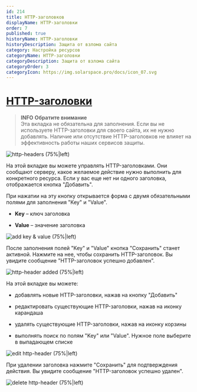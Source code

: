 ```yaml
---
id: 214
title: HTTP-заголовков
displayName: HTTP-заголовки
order: 7
published: true
historyName: HTTP-заголовки
historyDescription: Защита от взлома сайта
category: Настройка ресурсов
categoryName: HTTP-заголовки
categoryDescription: Защита от взлома сайта
categoryOrder: 3
categoryIcon: https://img.solarspace.pro/docs/icon_07.svg
---
```


# [HTTP-заголовки](http-headers)

> **INFO**
> **Обратите внимание**  
> Эта вкладка не обязательна для заполнения. Если вы не используете HTTP-заголовки для своего сайта, их не нужно добавлять. Наличие или отсутствие HTTP-заголовков не влияет на эффективность работы наших сервисов защиты.

![http-headers (75%|left)](https://img.solarspace.pro/docs/field-http-headers.jpg "Вкладка HTTP-заголовки")

На этой вкладке вы можете управлять HTTP-заголовками. Они сообщают серверу, какое желаемое действие нужно выполнить для конкретного ресурса. Если у вас еще нет ни одного заголовка, отображается кнопка "Добавить".

При нажатии на эту кнопку открывается форма с двумя обязательными полями для заполнения "Key" и "Value".

- **Key** – ключ заголовка <br/>

- **Value** – значение заголовка

![add key & value (75%|left)](https://img.solarspace.pro/docs/key-value-http-headers.jpg "Добавление параметров 'ключ значение'")

После заполнения полей "Key" и "Value" кнопка "Сохранить" станет активной. Нажмите на нее, чтобы сохранить HTTP-заголовок. Вы увидите сообщение "HTTP-заголовок успешно добавлен".

![http-header added (75%|left)](https://img.solarspace.pro/docs/save-key-value-http-headers.jpg "Успешное добавление HTTP-заголовка")

На этой вкладке вы можете:

- добавлять новые HTTP-заголовки, нажав на кнопку "Добавить" <br/>

- редактировать существующие HTTP-заголовки, нажав на иконку карандаша <br/>

- удалять существующие HTTP-заголовки, нажав на иконку корзины <br/>

- выполнять поиск по полям "Key" или "Value". Нужное поле выберите в выпадающем списке



![edit http-header (75%|left)](https://img.solarspace.pro/docs/edit-key-value-http-headers.jpg "Редактирование HTTP-заголовка")


При удалении заголовка нажмите "Сохранить" для подтверждения действия. Вы увидите сообщение "HTTP-заголовок успешно удален".

![delete http-header (75%|left)](https://img.solarspace.pro/docs/delete-key-value-http-headers.jpg "Удаление HTTP-заголовка")